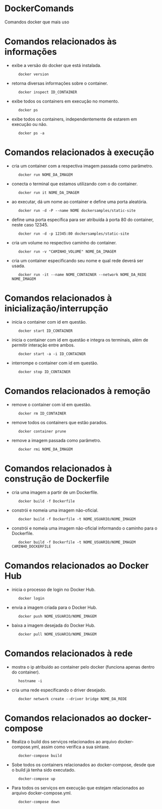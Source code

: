 # DockerComands
Comandos docker que mais uso

# Comandos relacionados às informações
- exibe a versão do docker que está instalada.
  ```
     docker version
  ```
- retorna diversas informações sobre o container.
  ```
     docker inspect ID_CONTAINER
  ```
- exibe todos os containers em execução no momento.
  ```
     docker ps
  ```
- exibe todos os containers, independentemente de estarem em execução ou não.
  ```
     docker ps -a
  ```

# Comandos relacionados à execução
- cria um container com a respectiva imagem passada como parâmetro.
  ```
     docker run NOME_DA_IMAGEM
  ```
- conecta o terminal que estamos utilizando com o do container.
  ```
     docker run it NOME_DA_IMAGEM
  ```
- ao executar, dá um nome ao container e define uma porta aleatória.
  ```
     docker run -d -P --name NOME dockersamples/static-site
  ```
- define uma porta específica para ser atribuída à porta 80 do container, neste caso 12345.
  ```
     docker run -d -p 12345:80 dockersamples/static-site
  ```
- cria um volume no respectivo caminho do container.
  ```
     docker run -v "CAMINHO_VOLUME" NOME_DA_IMAGEM
  ```
- cria um container especificando seu nome e qual rede deverá ser usada.
  ```
     docker run -it --name NOME_CONTAINER --network NOME_DA_REDE NOME_IMAGEM
  ```

# Comandos relacionados à inicialização/interrupção
- inicia o container com id em questão.
  ```
     docker start ID_CONTAINER
  ```
- inicia o container com id em questão e integra os terminais, além de permitir interação entre ambos.
  ```
     docker start -a -i ID_CONTAINER
  ```
- interrompe o container com id em questão.
  ```
     docker stop ID_CONTAINER
  ```

# Comandos relacionados à remoção
- remove o container com id em questão.
  ```
     docker rm ID_CONTAINER
  ```
- remove todos os containers que estão parados.
  ```
     docker container prune
  ```
- remove a imagem passada como parâmetro.
  ```
     docker rmi NOME_DA_IMAGEM
  ```

# Comandos relacionados à construção de Dockerfile
- cria uma imagem a partir de um Dockerfile.
  ```
     docker build -f Dockerfile
  ```
- constrói e nomeia uma imagem não-oficial.
  ```
     docker build -f Dockerfile -t NOME_USUARIO/NOME_IMAGEM
  ```
- constrói e nomeia uma imagem não-oficial informando o caminho para o Dockerfile.
  ```
     docker build -f Dockerfile -t NOME_USUARIO/NOME_IMAGEM CAMINHO_DOCKERFILE
  ```

# Comandos relacionados ao Docker Hub
- inicia o processo de login no Docker Hub.
  ```
     docker login
  ```
- envia a imagem criada para o Docker Hub.
  ```
     docker push NOME_USUARIO/NOME_IMAGEM
  ```
- baixa a imagem desejada do Docker Hub.
  ```
     docker pull NOME_USUARIO/NOME_IMAGEM
  ```

# Comandos relacionados à rede
- mostra o ip atribuído ao container pelo docker (funciona apenas dentro do container).
  ```
     hostname -i
  ```
- cria uma rede especificando o driver desejado.
  ```
     docker network create --driver bridge NOME_DA_REDE
  ```

# Comandos relacionados ao docker-compose
- Realiza o build dos serviços relacionados ao arquivo docker-compose.yml, assim como verifica a sua sintaxe.
  ```
     docker-compose build
  ```
- Sobe todos os containers relacionados ao docker-compose, desde que o build já tenha sido executado.
  ```
     docker-compose up
  ```
- Para todos os serviços em execução que estejam relacionados ao arquivo docker-compose.yml.
  ```
     docker-compose down
  ```
